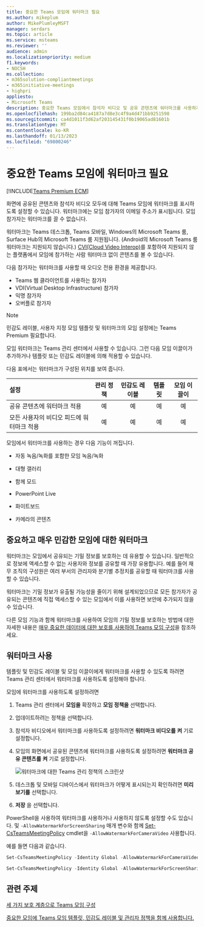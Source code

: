 ```yaml
---
title: 중요한 Teams 모임에 워터마크 필요
ms.author: mikeplum
author: MikePlumleyMSFT
manager: serdars
ms.topic: article
ms.service: msteams
ms.reviewer: ''
audience: admin
ms.localizationpriority: medium
f1.keywords:
- NOCSH
ms.collection:
- m365solution-compliantmeetings
- m365initiative-meetings
- highpri
appliesto:
- Microsoft Teams
description: 중요한 Teams 모임에서 참석자 비디오 및 공유 콘텐츠에 워터마크를 사용하거나 요구하는 방법을 알아봅니다.
ms.openlocfilehash: 199ba2d84ca4187a7d8e3c4f9a4d471bb9251598
ms.sourcegitcommit: ca4d1011f3d62af203145431f0b19065ad81601b
ms.translationtype: MT
ms.contentlocale: ko-KR
ms.lasthandoff: 01/13/2023
ms.locfileid: "69800246"
---
```

# <a name="require-a-watermark-for-sensitive-teams-meetings"></a>중요한 Teams 모임에 워터마크 필요

[!INCLUDE[Teams Premium ECM](includes/teams-premium-ecm.md)]

화면에 공유된 콘텐츠와 참석자 비디오 모두에 대해 Teams 모임에 워터마크를 표시하도록 설정할 수 있습니다. 워터마크에는 모임 참가자의 이메일 주소가 표시됩니다. 모임 참가자는 워터마크를 끌 수 없습니다. 

워터마크는 Teams 데스크톱, Teams 모바일, Windows의 Microsoft Teams 룸, Surface Hub의 Microsoft Teams 룸 지원됩니다. (Android의 Microsoft Teams 룸 워터마크는 지원되지 않습니다.) [CVI(Cloud Video Interop)](cloud-video-interop.md)를 포함하여 지원되지 않는 플랫폼에서 모임에 참가하는 사람 워터마크 없이 콘텐츠를 볼 수 있습니다.

다음 참가자는 워터마크를 사용할 때 오디오 전용 환경을 제공합니다.

- Teams 웹 클라이언트를 사용하는 참가자
- VDI(Virtual Desktop Infrastructure) 참가자
- 익명 참가자
- 오버플로 참가자

> [!Note]
> 민감도 레이블, 사용자 지정 모임 템플릿 및 워터마크의 모임 설정에는 Teams Premium 필요합니다.

모임 워터마크는 Teams 관리 센터에서 사용할 수 있습니다. 그런 다음 모임 이끌이가 추가하거나 템플릿 또는 민감도 레이블에 의해 적용할 수 있습니다.

다음 표에서는 워터마크가 구성된 위치를 보여 줍니다.

|설정|관리 정책|민감도 레이블|템플릿|모임 이끌이|
|:------|:----------:|:---------------:|:------:|:---------------:|
|공유 콘텐츠에 워터마크 적용|예|예|예|예|
|모든 사용자의 비디오 피드에 워터마크 적용|예|예|예|예|

모임에서 워터마크를 사용하는 경우 다음 기능이 꺼집니다.

- 자동 녹음/녹화를 포함한 모임 녹음/녹화

- 대형 갤러리

- 함께 모드

- PowerPoint Live

- 화이트보드

- 카메라의 콘텐츠

## <a name="watermarks-for-sensitive-and-highly-sensitive-meetings"></a>중요하고 매우 민감한 모임에 대한 워터마크

워터마크는 모임에서 공유되는 기밀 정보를 보호하는 데 유용할 수 있습니다. 일반적으로 정보에 액세스할 수 없는 사용자와 정보를 공유할 때 가장 유용합니다. 예를 들어 재무 조직의 구성원은 여러 부서의 관리자와 분기별 추정치를 공유할 때 워터마크를 사용할 수 있습니다.

워터마크는 기밀 정보가 유출될 가능성을 줄이기 위해 설계되었으므로 모든 참가자가 공유되는 콘텐츠에 직접 액세스할 수 있는 모임에서 이를 사용하면 보안에 추가되지 않을 수 있습니다.

다른 모임 기능과 함께 워터마크를 사용하여 모임의 기밀 정보를 보호하는 방법에 대한 자세한 내용은 [매우 중요한 데이터에 대한 보호를 사용하여 Teams 모임 구성](/microsoftteams/configure-meetings-highly-sensitive-protection)을 참조하세요.

## <a name="enable-watermarks"></a>워터마크 사용

템플릿 및 민감도 레이블 및 모임 이끌이에게 워터마크를 사용할 수 있도록 하려면 Teams 관리 센터에서 워터마크를 사용하도록 설정해야 합니다.

모임에 워터마크를 사용하도록 설정하려면

1. Teams 관리 센터에서 **모임을** 확장하고 **모임 정책을** 선택합니다.

1. 업데이트하려는 정책을 선택합니다.

1. 참석자 비디오에서 워터마크를 사용하도록 설정하려면 **워터마크 비디오를** **켜** 기로 설정합니다.

1. 모임의 화면에서 공유된 콘텐츠에 워터마크를 사용하도록 설정하려면 **워터마크 공유 콘텐츠를** **켜** 기로 설정합니다.

    ![워터마크에 대한 Teams 관리 정책의 스크린샷](media/watermark-admin-policy.png)

1. 데스크톱 및 모바일 디바이스에서 워터마크가 어떻게 표시되는지 확인하려면 **미리 보기를** 선택합니다.

1. **저장** 을 선택합니다.

PowerShell을 사용하여 워터마크를 사용하거나 사용하지 않도록 설정할 수도 있습니다. 및 `-AllowWatermarkForScreenSharing` 매개 변수와 함께 [Set-CsTeamsMeetingPolicy](/powershell/module/skype/set-csteamsmeetingpolicy) cmdlet을 `-AllowWatermarkForCameraVideo` 사용합니다.

예를 들면 다음과 같습니다.

```powershell
Set-CsTeamsMeetingPolicy -Identity Global -AllowWatermarkForCameraVideo $True 

Set-CsTeamsMeetingPolicy -Identity Global -AllowWatermarkForScreenSharing $True 
```

## <a name="related-topics"></a>관련 주제

[세 가지 보호 계층으로 Teams 모임 구성](configure-meetings-three-tiers-protection.md)

[중요한 모임에 Teams 모임 템플릿, 민감도 레이블 및 관리자 정책을 함께 사용합니다.](meeting-templates-sensitivity-labels-policies.md)
